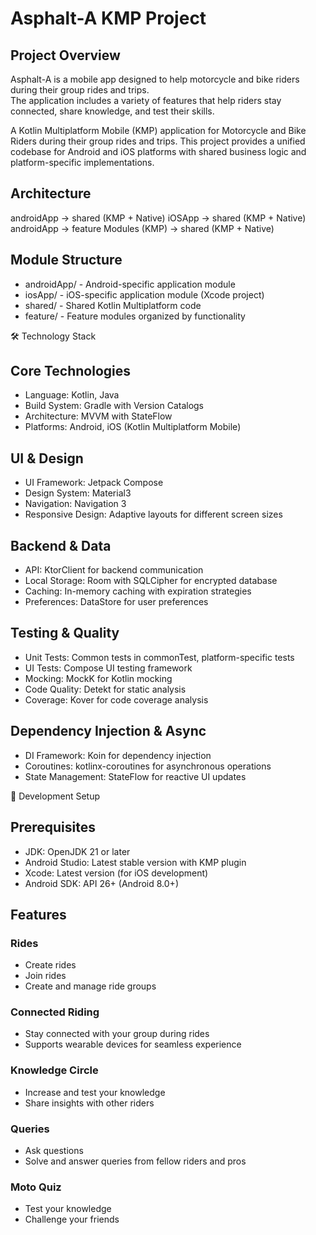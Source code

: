 # Asphalt-A KMP Project

## Project Overview

Asphalt-A is a mobile app designed to help motorcycle and bike riders during their group rides and trips.  
The application includes a variety of features that help riders stay connected, share knowledge, and test their skills.  

A Kotlin Multiplatform Mobile (KMP) application for Motorcycle and Bike Riders during their group rides and trips. 
This project provides a unified codebase for Android and iOS platforms with shared business logic and platform-specific implementations.

## Architecture

androidApp -> shared (KMP + Native)
iOSApp -> shared (KMP + Native)
androidApp -> feature Modules (KMP) -> shared (KMP + Native)

## Module Structure

- androidApp/ - Android-specific application module
- iosApp/ - iOS-specific application module (Xcode project)
- shared/ - Shared Kotlin Multiplatform code
- feature/ - Feature modules organized by functionality

🛠️ Technology Stack
## Core Technologies

- Language: Kotlin, Java
- Build System: Gradle with Version Catalogs
- Architecture: MVVM with StateFlow
- Platforms: Android, iOS (Kotlin Multiplatform Mobile)

## UI & Design

- UI Framework: Jetpack Compose
- Design System: Material3
- Navigation: Navigation 3
- Responsive Design: Adaptive layouts for different screen sizes

## Backend & Data

- API: KtorClient for backend communication
- Local Storage: Room with SQLCipher for encrypted database
- Caching: In-memory caching with expiration strategies
- Preferences: DataStore for user preferences

## Testing & Quality

- Unit Tests: Common tests in commonTest, platform-specific tests
- UI Tests: Compose UI testing framework
- Mocking: MockK for Kotlin mocking
- Code Quality: Detekt for static analysis
- Coverage: Kover for code coverage analysis

## Dependency Injection & Async

- DI Framework: Koin for dependency injection
- Coroutines: kotlinx-coroutines for asynchronous operations
- State Management: StateFlow for reactive UI updates

🔧 Development Setup
## Prerequisites

- JDK: OpenJDK 21 or later
- Android Studio: Latest stable version with KMP plugin
- Xcode: Latest version (for iOS development)
- Android SDK: API 26+ (Android 8.0+)

## Features

### Rides
- Create rides  
- Join rides  
- Create and manage ride groups  

### Connected Riding
- Stay connected with your group during rides  
- Supports wearable devices for seamless experience  

### Knowledge Circle
- Increase and test your knowledge  
- Share insights with other riders  

### Queries
- Ask questions  
- Solve and answer queries from fellow riders and pros  

### Moto Quiz
- Test your knowledge  
- Challenge your friends  
